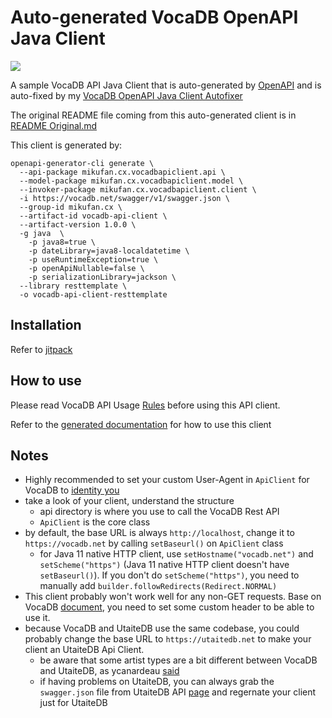 # Auto-generated VocaDB OpenAPI Java Client

[![](https://jitpack.io/v/CXwudi/vocadb-openapi-client-java.svg)](https://jitpack.io/#CXwudi/vocadb-openapi-client-java)

A sample VocaDB API Java Client that is auto-generated by [OpenAPI](https://github.com/OpenAPITools/openapi-generator) and is auto-fixed by my [VocaDB OpenAPI Java Client Autofixer](https://github.com/CXwudi/vocadb-openapi-java-client-autofixer)

The original README file coming from this auto-generated client is in [README Original.md](./README%20Original.md)

This client is generated by:

``` shell
openapi-generator-cli generate \
  --api-package mikufan.cx.vocadbapiclient.api \
  --model-package mikufan.cx.vocadbapiclient.model \
  --invoker-package mikufan.cx.vocadbapiclient.client \
  -i https://vocadb.net/swagger/v1/swagger.json \
  --group-id mikufan.cx \
  --artifact-id vocadb-api-client \
  --artifact-version 1.0.0 \
  -g java  \
    -p java8=true \
    -p dateLibrary=java8-localdatetime \
    -p useRuntimeException=true \
    -p openApiNullable=false \
    -p serializationLibrary=jackson \
  --library resttemplate \
  -o vocadb-api-client-resttemplate
```

## Installation

Refer to [jitpack](https://jitpack.io/#CXwudi/vocadb-openapi-client-java/1.0.1)

## How to use

Please read VocaDB API Usage [Rules](https://github.com/VocaDB/vocadb/wiki/Public-API#api-usage-rules) before using this API client.

Refer to the [generated documentation](./README%20Original.md#documentation-for-api-endpoints) for how to use this client

## Notes

- Highly recommended to set your custom User-Agent in `ApiClient` for VocaDB to [identity you](https://github.com/VocaDB/vocadb/wiki/Public-API#api-usage-rules)
- take a look of your client, understand the structure
  - api directory is where you use to call the VocaDB Rest API
  - `ApiClient` is the core class
- by default, the base URL is always `http://localhost`, change it to `https://vocadb.net` by calling `setBaseurl()` on `ApiClient` class
  - for Java 11 native HTTP client, use `setHostname("vocadb.net")` and `setScheme("https")` (Java 11 native HTTP client doesn't have `setBaseurl()`). If you don't do `setScheme("https")`, you need to manually add `builder.followRedirects(Redirect.NORMAL)`
- This client probably won't work well for any non-GET requests. Base on VocaDB [document](https://github.com/VocaDB/vocadb/wiki/Public-API#authenticated-apis), you need to set some custom header to be able to use it.
- because VocaDB and UtaiteDB use the same codebase, you could probably change the base URL to `https://utaitedb.net` to make your client an UtaiteDB Api Client.
  - be aware that some artist types are a bit different between VocaDB and UtaiteDB, as ycanardeau [said](https://discord.com/channels/309072240639737866/723937904216375317/844444328662401044)
  - if having problems on UtaiteDB, you can always grab the `swagger.json` file from UtaiteDB API [page](https://utaitedb.net/swagger/index.html) and regernate your client just for UtaiteDB
